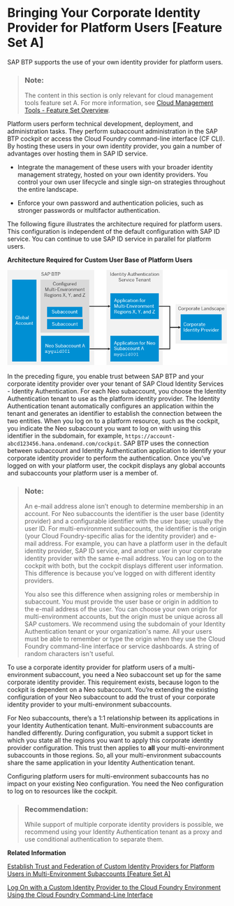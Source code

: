 <!-- loio783ff50aa60a4c488f4a1e4dceee7ab9 -->

# Bringing Your Corporate Identity Provider for Platform Users \[Feature Set A\]

SAP BTP supports the use of your own identity provider for platform users.

> ### Note:  
> The content in this section is only relevant for cloud management tools feature set A. For more information, see [Cloud Management Tools - Feature Set Overview](https://help.sap.com/viewer/65de2977205c403bbc107264b8eccf4b/Cloud/en-US/caf4e4e23aef4666ad8f125af393dfb2.html).

Platform users perform technical development, deployment, and administration tasks. They perform subaccount administration in the SAP BTP cockpit or access the Cloud Foundry command-line interface \(CF CLI\). By hosting these users in your own identity provider, you gain a number of advantages over hosting them in SAP ID service.

-   Integrate the management of these users with your broader identity management strategy, hosted on your own identity providers. You control your own user lifecycle and single sign-on strategies throughout the entire landscape.

-   Enforce your own password and authentication policies, such as stronger passwords or multifactor authentication.


The following figure illustrates the architecture required for platform users. This configuration is independent of the default configuration with SAP ID service. You can continue to use SAP ID service in parallel for platform users.

  
  
**Architecture Required for Custom User Base of Platform Users**

![](images/architecture_platform_users_features_set_a_14e046f.png "Architecture Required for Custom User Base of Platform Users")

In the preceding figure, you enable trust between SAP BTP and your corporate identity provider over your tenant of SAP Cloud Identity Services - Identity Authentication. For each Neo subaccount, you choose the Identity Authentication tenant to use as the platform identity provider. The Identity Authentication tenant automatically configures an application within the tenant and generates an identifier to establish the connection between the two entities. When you log on to a platform resource, such as the cockpit, you indicate the Neo subaccount you want to log on with using this identifier in the subdomain, for example, `https://account-abcd123456.hana.ondemand.com/cockpit`. SAP BTP uses the connection between subaccount and Identity Authentication application to identify your corporate identity provider to perform the authentication. Once you’ve logged on with your platform user, the cockpit displays any global accounts and subaccounts your platform user is a member of.

> ### Note:  
> An e-mail address alone isn’t enough to determine membership in an account. For Neo subaccounts the identifier is the user base \(identity provider\) and a configurable identifier with the user base; usually the user ID. For multi-environment subaccounts, the identifier is the origin \(your Cloud Foundry-specific alias for the identity provider\) and e-mail address. For example, you can have a platform user in the default identity provider, SAP ID service, and another user in your corporate identity provider with the same e-mail address. You can log on to the cockpit with both, but the cockpit displays different user information. This difference is because you’ve logged on with different identity providers.
> 
> You also see this difference when assigning roles or membership in subaccount. You must provide the user base or origin in addition to the e-mail address of the user. You can choose your own origin for multi-environment accounts, but the origin must be unique across all SAP customers. We recommend using the subdomain of your Identity Authentication tenant or your organization's name. All your users must be able to remember or type the origin when they use the Cloud Foundry command-line interface or service dashboards. A string of random characters isn't useful.

To use a corporate identity provider for platform users of a multi-environment subaccount, you need a Neo subaccount set up for the same corporate identity provider. This requirement exists, because logon to the cockpit is dependent on a Neo subaccount. You’re extending the existing configuration of your Neo subaccount to add the trust of your corporate identity provider to your multi-environment subaccounts.

For Neo subaccounts, there’s a 1:1 relationship between its applications in your Identity Authentication tenant. Multi-environment subaccounts are handled differently. During configuration, you submit a support ticket in which you state all the regions you want to apply this corporate identity provider configuration. This trust then applies to **all** your multi-environment subaccounts in those regions. So, all your multi-environment subaccounts share the same application in your Identity Authentication tenant.

Configuring platform users for multi-environment subaccounts has no impact on your existing Neo configuration. You need the Neo configuration to log on to resources like the cockpit.

> ### Recommendation:  
> While support of multiple corporate identity providers is possible, we recommend using your Identity Authentication tenant as a proxy and use conditional authentication to separate them.

**Related Information**  


[Establish Trust and Federation of Custom Identity Providers for Platform Users in Multi-Environment Subaccounts \[Feature Set A\]](../50-administration-and-ops/establish-trust-and-federation-of-custom-identity-providers-for-platform-users-in-multi-8600afb.md "By default, platform users in multi-environment subaccounts are users in SAP ID service. The use of your own identity provider requires integration between the user bases of multi-environment and Neo subaccounts.")

[Log On with a Custom Identity Provider to the Cloud Foundry Environment Using the Cloud Foundry Command-Line Interface](../50-administration-and-ops/log-on-with-a-custom-identity-provider-to-the-cloud-foundry-environment-using-the-cloud-d477618.md "Learn how to use different methods to log on to Cloud Foundry using a custom identity provider (IdP).")


